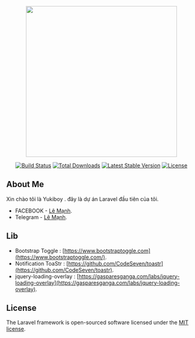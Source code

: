 <p align="center"><a href="https://laravel.com" target="_blank"><img src="https://raw.githubusercontent.com/laravel/art/master/logo-lockup/5%20SVG/2%20CMYK/1%20Full%20Color/laravel-logolockup-cmyk-red.svg" width="400"></a></p>

<p align="center">
<a href="https://travis-ci.org/laravel/framework"><img src="https://travis-ci.org/laravel/framework.svg" alt="Build Status"></a>
<a href="https://packagist.org/packages/laravel/framework"><img src="https://img.shields.io/packagist/dt/laravel/framework" alt="Total Downloads"></a>
<a href="https://packagist.org/packages/laravel/framework"><img src="https://img.shields.io/packagist/v/laravel/framework" alt="Latest Stable Version"></a>
<a href="https://packagist.org/packages/laravel/framework"><img src="https://img.shields.io/packagist/l/laravel/framework" alt="License"></a>
</p>

## About Me
Xin chào tôi là Yukiboy . đây là dự án Laravel đầu tiên của tôi. 
- FACEBOOK -  [Lê Mạnh](https://fb.com/WFT.Tom).
- Telegram -  [Lê Mạnh](https://t.me/manhbf).
## Lib
- Bootstrap Toggle : [https://www.bootstraptoggle.com](https://www.bootstraptoggle.com/).
- Notification ToaStr : [https://github.com/CodeSeven/toastr](https://github.com/CodeSeven/toastr).
- jquery-loading-overlay : [https://gasparesganga.com/labs/jquery-loading-overlay](https://gasparesganga.com/labs/jquery-loading-overlay).

## License
The Laravel framework is open-sourced software licensed under the [MIT license](https://opensource.org/licenses/MIT).
